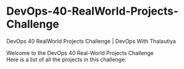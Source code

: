 # DevOps-40-RealWorld-Projects-Challenge
DevOps 40 RealWorld Projects Challenge | DevOps With Thalautiya

Welcome to the DevOps 40 Real-World Projects Challenge  
Here is a list of all the projects in this challenge:  
